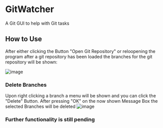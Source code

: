 # GitWatcher
A Git GUI to help with Git tasks

## How to Use
After either clicking the Button "Open Git Repository" or reloopening the program after a git repository has been loaded
the branches for the git repository will be shown:

![image](https://user-images.githubusercontent.com/46827863/178589530-45f8503f-5411-4f11-9a28-9c95134496bc.png)

### Delete Branches
Upon right clicking a branch a menu will be shown and you can click the "Delete" Button.
After pressing "OK" on the now shown Message Box the selected Branches will be deleted
![image](https://user-images.githubusercontent.com/46827863/178590082-e54c895f-8fc2-401f-b3d3-773f36e23025.png)


### Further functionality is still pending
